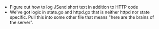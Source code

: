 * Figure out how to log JSend short text in addition to HTTP code
* We've got logic in state.go and httpd.go that is neither httpd nor state specific.
  Pull this into some other file that means "here are the brains of the server".
